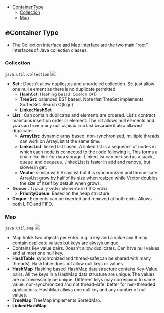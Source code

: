 * [Container Type](#fireContainer-Type)
    * [Collection](#Collection)
    * [Map](#Map)

## :fire:Container Type
* The Collection interface and Map interface are the two main “root” interfaces of Java collection classes.
### Collection 
`java.util.Collection`
![](https://camo.githubusercontent.com/d1efb1abc3173aa2a607316dda79bea560fe333f/68747470733a2f2f63732d6e6f7465732d313235363130393739362e636f732e61702d6775616e677a686f752e6d7971636c6f75642e636f6d2f696d6167652d32303139313230383232303934383038342e706e67)
* **Set** : Doesn't allow duplicates and unordered collection. Set just allow one null element as there is no duplicate permitted
    * **HashSet**: Hashing based. Search O(1)
    * **TreeSet**: balanced BST based. Note that TreeSet implements SortedSet. Search O(logn)
    * **LinkedHashSet**
* **List** : Can contain duplicates and elements are ordered. List's contract maintains insertion order or element. The list allows null elements and you can have many null objects in a List because it also allowed duplicates.
    * **ArrayList**: dynamic array based. non-synchronized, multiple threads can work on ArrayList at the same time.
    * **LinkedList**: linked list based. A linked list is a sequence of nodes in which each node is connected to the node following it. This forms a chain-like link for data storage. LinkedList can be used as a stack, queue, and dequeue. LinkedList is faster in add and remove, but slower in get.
    * **Vector**: similar with ArrayList but it is synchronized and thread-safe. ArrayList grow by half of its size when resized while Vector doubles the size of itself by default when grows.
* **Queue** : Typically order elements in FIFO order
    * **PriorityQueue**: Based on the heap structure.
* **Deque** : Elements can be inserted and removed at both ends. Allows both LIFO and FIFO. 

### Map
`java.util.Map`
![](https://camo.githubusercontent.com/cd126ae7572489beead8b33f3a26a5a0bb1f288e/68747470733a2f2f63732d6e6f7465732d313235363130393739362e636f732e61702d6775616e677a686f752e6d7971636c6f75642e636f6d2f696d6167652d32303139313230383232343735373835352e706e67)
* Map holds two objects per Entry. e.g. a key and a value and It may contain duplicate values but keys are always unique.
* Contains Key value pairs. Doesn't allow duplicates. Can have null values and at most one null key. 
* **HashTable**: synchronized and thread-safe(can be shared with many threads). HashTable does not allow null keys or values
* **HashMap**: Hashing based. HashMap data structure contains Key-Value pairs. All the keys in a HashMap data structure are unique. The values are not necessarily be unique. Different keys may correspond to same value. non-synchronized and not thread-safe. better for non-threaded applications. HashMap allows one null key and any number of null values.
* **TreeMap**: TreeMap implements SortedMap.  
* **LinkedHashMap**
